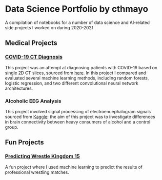 # Data Science Portfolio by cthmayo

A compilation of notebooks for a number of data science and AI-related side projects I worked on during 2020-2021.

## Medical Projects

### [COVID-19 CT Diagnosis](https://github.com/cthmayo/covid-diagnosis/blob/main/COVID_Diagnosis_Complete.ipynb)

This project was an attempt at diagnosing patients with COVID-19 based on single 2D CT slices, sourced from [here](https://github.com/UCSD-AI4H/COVID-CT). In this project I compared and evaluated several machine learning methods, including random forests, logistic regression, and two different convolutional neural network architectures.

### Alcoholic EEG Analysis

This project involved signal processing of electroencephalogram signals sourced from [Kaggle](https://www.kaggle.com/nnair25/Alcoholics): the aim of this project was to investigate differences in brain connectivity between heavy consumers of alcohol and a control group.

## Fun Projects

### [Predicting Wrestle Kingdom 15](https://github.com/cthmayo/match-predictor/blob/main/Predicting-Wrestle-Kingdom-15.ipynb)

A fun project where I used machine learning to predict the results of professional wrestling matches.
